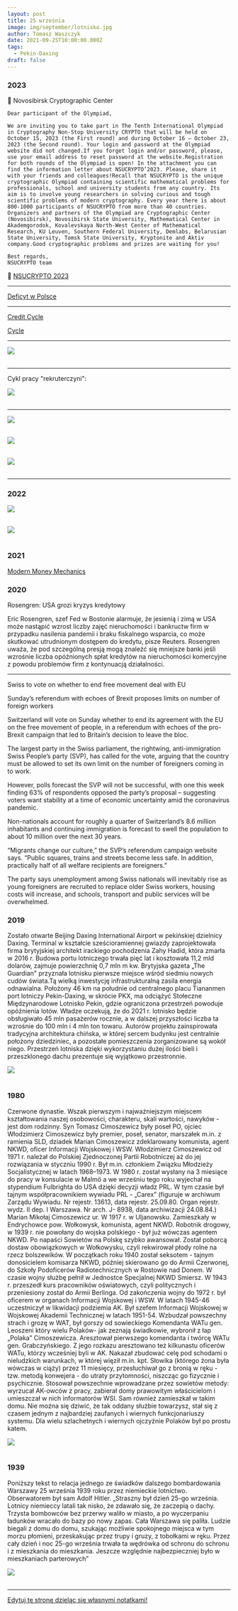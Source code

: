 ```yaml
---
layout: post
title: 25 września
image: img/september/lotnisko.jpg
author: Tomasz Waszczyk
date: 2021-09-25T10:00:00.000Z
tags:
  - Pekin-Daxing
draft: false
---
```

<!-- https://resources.waszczyk.com/historia-waszczyk-com/jaroszynski.mp4 -->

### 2023

👀 Novosibirsk Cryptographic Center

```
Dear participant of the Olympiad,

We are inviting you to take part in The Tenth International Olympiad in Cryptography Non-Stop University CRYPTO that will be held on October 15, 2023 (the First round) and during October 16 – October 23, 2023 (the Second round). Your login and password at the Olympiad website did not changed.If you forget login and/or password, please, use your email address to reset password at the website.Registration for both rounds of the Olympiad is open! In the attachment you can find the information letter about NSUCRYPTO’2023. Please, share it with your friends and colleagues!Recall that NSUCRYPTO is the unique cryptographic Olympiad containing scientific mathematical problems for professionals, school and university students from any country. Its aim is to involve young researchers in solving curious and tough scientific problems of modern cryptography. Every year there is about 800-1000 participants of NSUCRYPTO from more than 40 countries. Organizers and partners of the Olympiad are Cryptographic Center (Novosibirsk), Novosibirsk State University, Mathematical Center in Akademgorodok, Kovalevskaya North-West Center of Mathematical Research, KU Leuven, Southern Federal University, Demlabs, Belarusian State University, Tomsk State University, Kryptonite and Aktiv company.Good cryptographic problems and prizes are waiting for you!

Best regards,
NSUCRYPTO team
```

🧐 <a href="./documents/september/NSUCRYPTO-2023-Information-letter.pdf" target="_blank">NSUCRYPTO 2023</a>

---

<a href="./documents/september/Wybrakowany-potencjal-Deficyty-w-polskim-kapitale-spolecznym-i-patriotyzmie-gospodarczym-raport.pdf" target="_blank">Deficyt w Polsce</a>

---

<a href="./documents/september/credit-cycle.pdf" target="_blank">Credit Cycle</a>

<a href="./documents/september/_Figure17pdf.pdf" target="_blank">Cycle</a>

---

<img src="./img/september/papiez-franciszek.jpg"><br><br>

---

Cykl pracy "rekruterczyni":

<img src="./img/september/rekruterki.jpg"><br><br>

---

<img src="./img/september/ceny-miesa.jpg"><br><br>

<img src="./img/september/vcs.jpeg"><br><br>

<img src="./img/september/shortest-path.jpg"><br><br>

---

### 2022

<img src="./img/september/ftdebt.jpeg"><br><br>

<img src="./img/september/italia.jpeg"><br><br>

### 2021

<a href="./documents/september/Modern_Money_Mechanics.pdf" target="_blank">Modern Money Mechanics</a>

### 2020

Rosengren: USA grozi kryzys kredytowy

Eric Rosengren, szef Fed w Bostonie alarmuje, że jesienią i zimą w USA może nastąpić wzrost liczby zajęć nieruchomości i bankructw firm w przypadku nasilenia pandemii i braku fiskalnego wsparcia, co może skutkować utrudnionym dostępem do kredytu, pisze Reuters.
Rosengren uważa, że pod szczególną presją mogą znaleźć się mniejsze banki jeśli wzrośnie liczba opóźnionych spłat kredytów na nieruchomości komercyjne z powodu problemów firm z kontynuacją działalności.

---

Swiss to vote on whether to end free movement deal with EU

Sunday’s referendum with echoes of Brexit proposes limits on number of foreign workers

Switzerland will vote on Sunday whether to end its agreement with the EU on the free movement of people, in a referendum with echoes of the pro-Brexit campaign that led to Britain’s decision to leave the bloc.

The largest party in the Swiss parliament, the rightwing, anti-immigration Swiss People’s party (SVP), has called for the vote, arguing that the country must be allowed to set its own limit on the number of foreigners coming in to work.

However, polls forecast the SVP will not be successful, with one this week finding 63% of respondents opposed the party’s proposal – suggesting voters want stability at a time of economic uncertainty amid the coronavirus pandemic.

Non-nationals account for roughly a quarter of Switzerland’s 8.6 million inhabitants and continuing immigration is forecast to swell the population to about 10 million over the next 30 years.

“Migrants change our culture,” the SVP’s referendum campaign website says. “Public squares, trains and streets become less safe. In addition, practically half of all welfare recipients are foreigners.”

The party says unemployment among Swiss nationals will inevitably rise as young foreigners are recruited to replace older Swiss workers, housing costs will increase, and schools, transport and public services will be overwhelmed.

### 2019

Zostało otwarte Beijing Daxing International Airport w pekińskiej dzielnicy Daxing. Terminal w kształcie sześcioramiennej gwiazdy zaprojektowała firma brytyjskiej architekt irackiego pochodzenia Zahy Hadid, która zmarła w 2016 r. Budowa portu lotniczego trwała pięć lat i kosztowała 11,2 mld dolarów, zajmuje powierzchnię 0,7 mln m kw. Brytyjska gazeta „The Guardian" przyznała lotnisku pierwsze miejsce wśród siedmiu nowych cudów świata.Tą wielką inwestycję infrastrukturalną zasila energia odnawialna. Położony 46 km na południe od centralnego placu Tiananmen port lotniczy Pekin-Daxing, w skrócie PKX, ma odciążyć Stołeczne Międzynarodowe Lotnisko Pekin, gdzie ograniczona przestrzeń powoduje opóźnienia lotów. Władze oczekują, że do 2021 r. lotnisko będzie obsługiwało 45 mln pasażerów rocznie, a w dalszej przyszłości liczba ta wzrośnie do 100 mln i 4 mln ton towaru. Autorów projektu zainspirowała tradycyjna architektura chińska, w której sercem budynku jest centralnie położony dziedziniec, a pozostałe pomieszczenia zorganizowane są wokół niego. Przestrzeń lotniska dzięki wykorzystaniu dużej ilości bieli i przeszklonego dachu prezentuje się wyjątkowo przestronnie.

<img src="./img/september/lotnisko.jpg"/><br><br>

### 1980

Czerwone dynastie. Wszak pierwszym i najważniejszym miejscem kształtowania naszej osobowości, charakteru, skali wartości, nawyków - jest dom rodzinny. Syn Tomasz Cimoszewicz były poseł PO, ojciec Włodzimierz Cimoszewicz były premier, poseł, senator, marszałek m.in. z ramienia SLD, dziadek Marian Cimoszewicz zdeklarowany komunista, agent NKWD, oficer Informacji Wojskowej i WSW. 
Włodzimierz Cimoszewicz od 1971 r. należał do Polskiej Zjednoczonej Partii Robotniczej aż do jej rozwiązania w styczniu 1990 r. Był m.in. członkiem Związku Młodzieży Socjalistycznej w latach 1968–1973. W 1980 r. został wysłany na 3 miesiące do pracy w konsulacie w Malmö a we wrześniu tego roku wyjechał na stypendium Fulbrighta do USA dzięki decyzji władz PRL. W tym czasie był tajnym współpracownikiem wywiadu PRL - „Carex” (figuruje w archiwum Zarządu Wywiadu. Nr rejestr. 13613, data rejestr. 25.09.80. Organ rejestr. wydz. II dep. I Warszawa. Nr arch. J- 8938, data archiwizacji 24.08.84.) 
Marian Mikołaj Cimoszewicz ur. W 1917 r. w Uljanowsku. Zamieszkały w Endrychowce pow. Wołkowysk, komunista, agent NKWD. Robotnik drogowy, w 1939 r. nie powołany do wojska polskiego - był już wówczas agentem NKWD. Po napaści Sowietów na Polskę szybko awansował. Został poborcą dostaw obowiązkowych w Wołkowysku, czyli rekwirował płody rolne na rzecz bolszewików. W początkach roku 1940 został seksotem - tajnym donosicielem komisarza NKWD, później skierowano go do Armii Czerwonej, do Szkoły Podoficerów Radiotechnicznych w Rostowie nad Donem. W czasie wojny służbę pełnił w Jednostce Specjalnej NKWD Smiersz. W 1943 r. przeszedł kurs pracowników oświatowych, czyli politycznych i przeniesiony został do Armii Berlinga. Od zakończenia wojny do 1972 r. był oficerem w organach Informacji Wojskowej i WSW. W latach 1945-46 uczestniczył w likwidacji podziemia AK. Był szefem Informacji Wojskowej w Wojskowej Akademii Technicznej w latach 1951-54. Wzbudzał powszechny strach i grozę w WAT, był gorszy od sowieckiego Komendanta WATu gen. Leoszeni który wielu Polaków- jak zeznają świadkowie, wybronił z łap „Polaka” Cimoszewicza. Aresztował pierwszego komendanta i twórcę WATu gen. Grabczyńskiego. Z jego rozkazu aresztowano też kilkunastu oficerów WATu, którzy wcześniej byli w AK. Nakazał zbudować celę pod schodami o nieludzkich warunkach, w której więził m.in. kpt. Słowika (którego żona była wówczas w ciąży) przez 11 miesięcy, przesłuchiwał go z bronią w ręku - tzw. metodą konwejera - do utraty przytomności, niszcząc go fizycznie i psychicznie. Stosował powszechnie wprowadzane przez sowietów metody: wyrzucał AK-owców z pracy, zabierał domy prawowitym właścicielom i umieszczał w nich informatorów WSI. Sam również zamieszkał w takim domu. Nie można się dziwić, że tak oddany służbie towarzysz, stał się z czasem jednym z najbardziej zaufanych i wiernych funkcjonariuszy systemu. Dla wielu szlachetnych i wiernych ojczyźnie Polaków był po prostu katem.

<img src="./img/september/ciszmoszewicz.jpg"><br><br>

### 1939

Poniższy tekst to relacja jednego ze świadków dalszego bombardowania Warszawy 25 września 1939 roku przez niemieckie lotnictwo. Obserwatorem był sam Adolf Hitler.
„Straszny był dzień 25-go września. Lotnicy niemieccy latali tak nisko, że zdawało się, że zaczepią o dachy. Trzysta bombowców bez przerwy waliło w miasto, a po wyczerpaniu ładunków wracało do bazy po nowy zapas. Cała Warszawa się paliła. Ludzie biegali z domu do domu, szukając możliwie spokojnego miejsca w tym morzu płomieni, przeskakując przez trupy i gruzy, z tobołkami w ręku. Przez cały dzień i noc 25-go września trwała ta wędrówka od schronu do schronu i z mieszkania do mieszkania. Jeszcze względnie najbezpieczniej było w mieszkaniach parterowych”

<img src="./img/september/bombardowanie.jpg"/><br><br>

---

<a href="https://github.com/TomaszWaszczyk/historia.waszczyk.com/edit/master/src/content/september-25.md" target="_blank">Edytuj tę stronę dzieląc się własnymi notatkami!</a>
